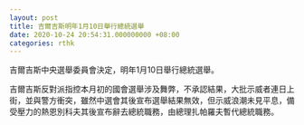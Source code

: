 ```yaml
---
layout: post
title: 吉爾吉斯明年1月10日舉行總統選舉
date: 2020-10-24 20:54:31.000000000 +08:00
categories: rthk
---
```


吉爾吉斯中央選舉委員會決定，明年1月10日舉行總統選舉。

吉爾吉斯反對派指控本月初的國會選舉涉及舞弊，不承認結果，大批示威者連日上街，並與警方衝突，雖然中選會其後宣布選舉結果無效，但示威浪潮未見平息，備受壓力的熱恩別科夫其後宣布辭去總統職務，由總理扎帕羅夫暫代總統職務。
